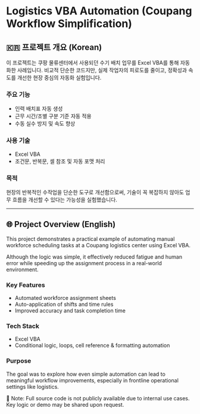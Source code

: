 # Logistics VBA Automation (Coupang Workflow Simplification)

## 🇰🇷 프로젝트 개요 (Korean)
이 프로젝트는 쿠팡 물류센터에서 사용되던 수기 배치 업무를 Excel VBA를 통해 자동화한 사례입니다.
비교적 단순한 코드지만, 실제 작업자의 피로도를 줄이고, 정확성과 속도를 개선한 현장 중심의 자동화 실험입니다.

### 주요 기능
- 인력 배치표 자동 생성
- 근무 시간/조별 구분 기준 자동 적용
- 수동 실수 방지 및 속도 향상

### 사용 기술
- Excel VBA
- 조건문, 반복문, 셀 참조 및 자동 포맷 처리

### 목적
현장의 반복적인 수작업을 단순한 도구로 개선함으로써, 기술이 꼭 복잡하지 않아도 업무 흐름을 개선할 수 있다는 가능성을 실험했습니다.

---

## 🌐 Project Overview (English)
This project demonstrates a practical example of automating manual workforce scheduling tasks at a Coupang logistics center using Excel VBA.

Although the logic was simple, it effectively reduced fatigue and human error while speeding up the assignment process in a real-world environment.

### Key Features
- Automated workforce assignment sheets
- Auto-application of shifts and time rules
- Improved accuracy and task completion time

### Tech Stack
- Excel VBA
- Conditional logic, loops, cell reference & formatting automation

### Purpose
The goal was to explore how even simple automation can lead to meaningful workflow improvements, especially in frontline operational settings like logistics.

📌 Note: Full source code is not publicly available due to internal use cases.  
Key logic or demo may be shared upon request.
